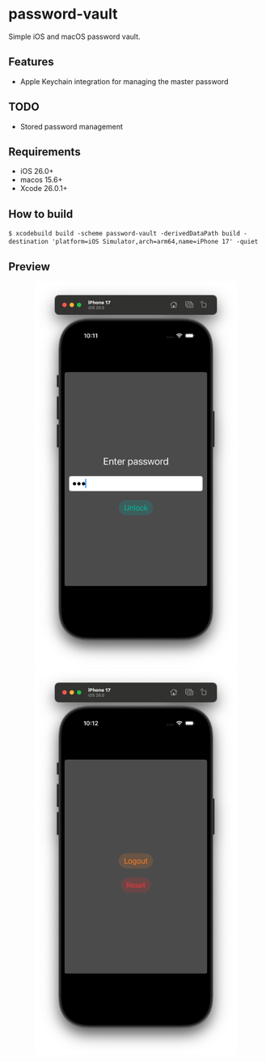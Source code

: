 # password-vault

Simple iOS and macOS password vault.

## Features

- Apple Keychain integration for managing the master password

## TODO

- Stored password management

## Requirements

- iOS 26.0+
- macos 15.6+
- Xcode 26.0.1+

## How to build

```
$ xcodebuild build -scheme password-vault -derivedDataPath build -destination 'platform=iOS Simulator,arch=arm64,name=iPhone 17' -quiet
```

## Preview

<p align="center">
  <img src="images/login-view.png" width="400" />
  <img src="images/main-view.png" width="400" />
</p>
